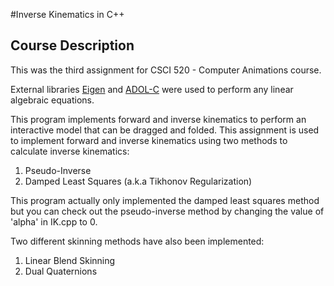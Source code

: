 #Inverse Kinematics in C++
## Course Description
This was the third assignment for CSCI 520 - Computer Animations course. 

External libraries [Eigen](http://eigen.tuxfamily.org/index.php?title=Main_Page) and [ADOL-C](https://github.com/coin-or/ADOL-C) were used to perform any linear algebraic equations. 

This program implements forward and inverse kinematics to perform an interactive model that can be dragged and folded. This assignment is used to implement forward and inverse kinematics using two methods to calculate inverse kinematics:
1. Pseudo-Inverse
2. Damped Least Squares (a.k.a Tikhonov Regularization)

This program actually only implemented the damped least squares method but you can check out the pseudo-inverse method by changing the value of 'alpha' in IK.cpp to 0. 

Two different skinning methods have also been implemented:
1. Linear Blend Skinning
2. Dual Quaternions 
